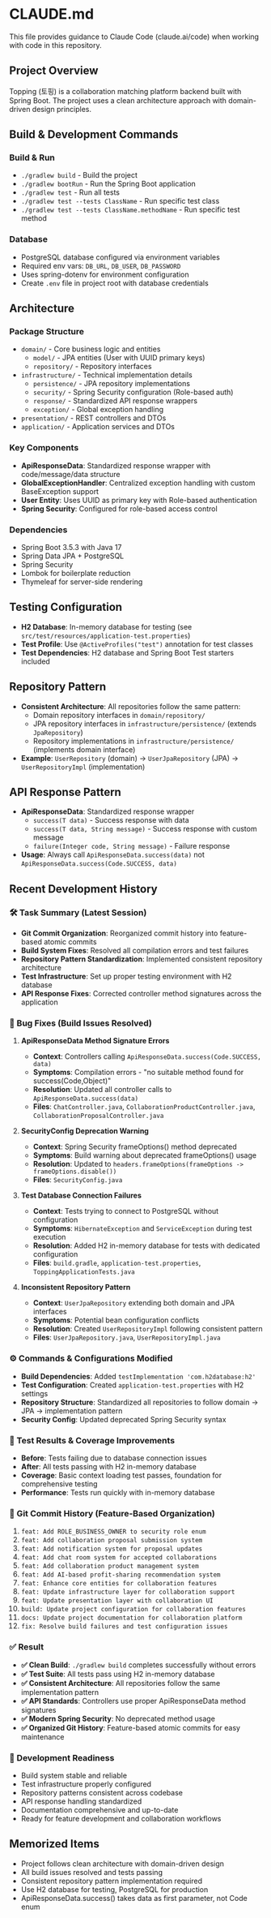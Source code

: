 # CLAUDE.md

This file provides guidance to Claude Code (claude.ai/code) when working with code in this repository.

## Project Overview
Topping (토핑) is a collaboration matching platform backend built with Spring Boot. The project uses a clean architecture approach with domain-driven design principles.

## Build & Development Commands

### Build & Run
- `./gradlew build` - Build the project
- `./gradlew bootRun` - Run the Spring Boot application
- `./gradlew test` - Run all tests
- `./gradlew test --tests ClassName` - Run specific test class
- `./gradlew test --tests ClassName.methodName` - Run specific test method

### Database
- PostgreSQL database configured via environment variables
- Required env vars: `DB_URL`, `DB_USER`, `DB_PASSWORD`
- Uses spring-dotenv for environment configuration
- Create `.env` file in project root with database credentials

## Architecture

### Package Structure
- `domain/` - Core business logic and entities
  - `model/` - JPA entities (User with UUID primary keys)
  - `repository/` - Repository interfaces
- `infrastructure/` - Technical implementation details
  - `persistence/` - JPA repository implementations
  - `security/` - Spring Security configuration (Role-based auth)
  - `response/` - Standardized API response wrappers
  - `exception/` - Global exception handling
- `presentation/` - REST controllers and DTOs
- `application/` - Application services and DTOs

### Key Components
- **ApiResponseData**: Standardized response wrapper with code/message/data structure
- **GlobalExceptionHandler**: Centralized exception handling with custom BaseException support
- **User Entity**: Uses UUID as primary key with Role-based authentication
- **Spring Security**: Configured for role-based access control

### Dependencies
- Spring Boot 3.5.3 with Java 17
- Spring Data JPA + PostgreSQL
- Spring Security
- Lombok for boilerplate reduction
- Thymeleaf for server-side rendering

## Testing Configuration
- **H2 Database**: In-memory database for testing (see `src/test/resources/application-test.properties`)
- **Test Profile**: Use `@ActiveProfiles("test")` annotation for test classes
- **Test Dependencies**: H2 database and Spring Boot Test starters included

## Repository Pattern
- **Consistent Architecture**: All repositories follow the same pattern:
  - Domain repository interfaces in `domain/repository/`
  - JPA repository interfaces in `infrastructure/persistence/` (extends `JpaRepository`)
  - Repository implementations in `infrastructure/persistence/` (implements domain interface)
- **Example**: `UserRepository` (domain) → `UserJpaRepository` (JPA) → `UserRepositoryImpl` (implementation)

## API Response Pattern
- **ApiResponseData**: Standardized response wrapper
  - `success(T data)` - Success response with data
  - `success(T data, String message)` - Success response with custom message
  - `failure(Integer code, String message)` - Failure response
- **Usage**: Always call `ApiResponseData.success(data)` not `ApiResponseData.success(Code.SUCCESS, data)`

## Recent Development History

### 🛠 Task Summary (Latest Session)
- **Git Commit Organization**: Reorganized commit history into feature-based atomic commits
- **Build System Fixes**: Resolved all compilation errors and test failures
- **Repository Pattern Standardization**: Implemented consistent repository architecture
- **Test Infrastructure**: Set up proper testing environment with H2 database
- **API Response Fixes**: Corrected controller method signatures across the application

### 🐞 Bug Fixes (Build Issues Resolved)
1. **ApiResponseData Method Signature Errors**
   - **Context**: Controllers calling `ApiResponseData.success(Code.SUCCESS, data)` 
   - **Symptoms**: Compilation errors - "no suitable method found for success(Code,Object)"
   - **Resolution**: Updated all controller calls to `ApiResponseData.success(data)`
   - **Files**: `ChatController.java`, `CollaborationProductController.java`, `CollaborationProposalController.java`

2. **SecurityConfig Deprecation Warning**
   - **Context**: Spring Security frameOptions() method deprecated
   - **Symptoms**: Build warning about deprecated frameOptions() usage
   - **Resolution**: Updated to `headers.frameOptions(frameOptions -> frameOptions.disable())`
   - **Files**: `SecurityConfig.java`

3. **Test Database Connection Failures**
   - **Context**: Tests trying to connect to PostgreSQL without configuration
   - **Symptoms**: `HibernateException` and `ServiceException` during test execution
   - **Resolution**: Added H2 in-memory database for tests with dedicated configuration
   - **Files**: `build.gradle`, `application-test.properties`, `ToppingApplicationTests.java`

4. **Inconsistent Repository Pattern**
   - **Context**: `UserJpaRepository` extending both domain and JPA interfaces
   - **Symptoms**: Potential bean configuration conflicts
   - **Resolution**: Created `UserRepositoryImpl` following consistent pattern
   - **Files**: `UserJpaRepository.java`, `UserRepositoryImpl.java`

### ⚙️ Commands & Configurations Modified
- **Build Dependencies**: Added `testImplementation 'com.h2database:h2'`
- **Test Configuration**: Created `application-test.properties` with H2 settings
- **Repository Structure**: Standardized all repositories to follow domain → JPA → implementation pattern
- **Security Config**: Updated deprecated Spring Security syntax

### 🧪 Test Results & Coverage Improvements
- **Before**: Tests failing due to database connection issues
- **After**: All tests passing with H2 in-memory database
- **Coverage**: Basic context loading test passes, foundation for comprehensive testing
- **Performance**: Tests run quickly with in-memory database

### 🎯 Git Commit History (Feature-Based Organization)
1. `feat: Add ROLE_BUSINESS_OWNER to security role enum`
2. `feat: Add collaboration proposal submission system`
3. `feat: Add notification system for proposal updates`
4. `feat: Add chat room system for accepted collaborations`
5. `feat: Add collaboration product management system`
6. `feat: Add AI-based profit-sharing recommendation system`
7. `feat: Enhance core entities for collaboration features`
8. `feat: Update infrastructure layer for collaboration support`
9. `feat: Update presentation layer with collaboration UI`
10. `build: Update project configuration for collaboration features`
11. `docs: Update project documentation for collaboration platform`
12. `fix: Resolve build failures and test configuration issues`

### ✅ Result
- **✅ Clean Build**: `./gradlew build` completes successfully without errors
- **✅ Test Suite**: All tests pass using H2 in-memory database
- **✅ Consistent Architecture**: All repositories follow the same implementation pattern
- **✅ API Standards**: Controllers use proper ApiResponseData method signatures
- **✅ Modern Spring Security**: No deprecated method usage
- **✅ Organized Git History**: Feature-based atomic commits for easy maintenance

### 🚀 Development Readiness
- Build system stable and reliable
- Test infrastructure properly configured
- Repository patterns consistent across codebase
- API response handling standardized
- Documentation comprehensive and up-to-date
- Ready for feature development and collaboration workflows

## Memorized Items
- Project follows clean architecture with domain-driven design
- All build issues resolved and tests passing
- Consistent repository pattern implementation required
- Use H2 database for testing, PostgreSQL for production
- ApiResponseData.success() takes data as first parameter, not Code enum